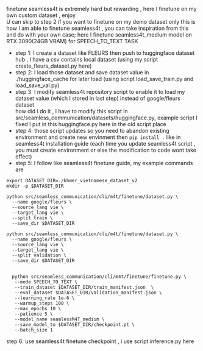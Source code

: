 finetune seamless4t is extremely hard but rewarding , here I finetune on my own custom dataset , enjoy <br>
U can skip to step 2 if you want to finetune on my demo dataset only 
this is how I am able to finetune seamless4t , you can take inspiration from this and do with your own case; here I finetune seamless4t_medium model on RTX 3090(24GB VRAM) for SPEECH_TO_TEXT TASK 
- step 1: I create a dataset like FLEURS then push to huggingface dataset hub , I have a csv contains local dataset (using my script create_fleurs_dataset.py here)
- step 2: I load those dataset and save dataset value in ./huggingface_cache for later load
(using script load_save_train.py and load_save_val.py)
- step 3: I modify seamless4t repository script to enable it to load my dataset value (which I stored in last step) instead of google/fleurs dataset  <br>
how did i do it , I have to modify this script in src/seamless_communication/datasets/huggingface.py, example script I fixed I put in this huggingface.py here in the old script place
- step 4: those script updates so you need to abandon existing environment and create new envinment then ```pip install .``` like in seamless4t installation guide (each time you update seamless4t script , you must create environment or else the modification to code wont take effect)
- step 5: I follow like seamless4t finetune guide, my example commands are
```
export DATASET_DIR=./khmer_vietnamese_dataset_v2
mkdir -p $DATASET_DIR

python src/seamless_communication/cli/m4t/finetune/dataset.py \
  --name google/fleurs \
  --source_lang vie \
  --target_lang vie \
  --split train \
  --save_dir $DATASET_DIR

python src/seamless_communication/cli/m4t/finetune/dataset.py \
  --name google/fleurs \
  --source_lang vie \
  --target_lang vie \
  --split validation \
  --save_dir $DATASET_DIR


  python src/seamless_communication/cli/m4t/finetune/finetune.py \
   --mode SPEECH_TO_TEXT \
   --train_dataset $DATASET_DIR/train_manifest.json  \
   --eval_dataset $DATASET_DIR/validation_manifest.json \
   --learning_rate 1e-6 \
   --warmup_steps 100 \
   --max_epochs 10 \
   --patience 5 \
   --model_name seamlessM4T_medium \
   --save_model_to $DATASET_DIR/checkpoint.pt \
   --batch_size 1
```
step 6: use seamless4t finetune checkpoint , i use script inference.py here